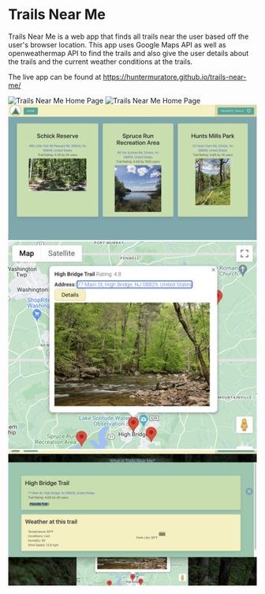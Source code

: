 # Trails Near Me

Trails Near Me is a web app that finds all trails near the user based off the user's browser location. This app uses Google Maps API as well as openweathermap API to find the trails and also give the user details about the trails and the current weather conditions at the trails. 

The live app can be found at <https://huntermuratore.github.io/trails-near-me/>

![Trails Near Me Home Page](./images/Home.png)
![Trails Near Me Home Page](./images/Home_Bottom.png)
![Trails Near Me Favorite Page](./images/Favorites.png)
![Trails Near Me Info Window](./images/Popup.png)
![Trails Near Me Trail Details](./images/Details_Modal.png)
